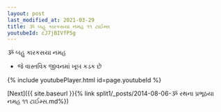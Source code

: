 ```yaml
---
layout: post
last_modified_at: 2021-03-29
title: ૐ બહુ કારકસયા નમહ ૧૧ ટાઈમ્સ
youtubeId: cJ7jBIVfP5g
---
```

 
 
 ૐ બહુ કારકસયા નમહ  
 
 -  જે વાસ્તવિક જીવનમાં ખૂબ કડક છે 
 
  
 
  
 
 
 
 
 
 


{% include youtubePlayer.html id=page.youtubeId %}
 
[Next]({{ site.baseurl }}{% link  split1/_posts/2014-08-06-ૐ રથના પ્રભૂઠયા નમહ ૧૧ ટાઈમ્સ.md%})
 
